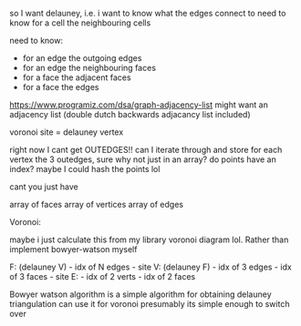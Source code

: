 so I want delauney, i.e. i want to know what the edges connect to
need to know for a cell the neighbouring cells


need to know:
 - for an edge the outgoing edges
 - for an edge the neighbouring faces
 - for a face the adjacent faces
 - for a face the edges

 https://www.programiz.com/dsa/graph-adjacency-list
 might want an adjacency list
 (double dutch backwards adjacancy list included)

 voronoi site = delauney vertex

 right now I cant get OUTEDGES!!
 can I iterate through and store for each vertex the 3 outedges, sure why not
 just in an array? do points have an index? maybe I could hash the points lol


 cant you just have

 array of faces
 array of vertices
 array of edges


Voronoi:

maybe i just calculate this from my library voronoi diagram lol. Rather than implement bowyer-watson myself

 F: (delauney V)
    - idx of N edges
    - site
 V: (delauney F)
    - idx of 3 edges
    - idx of 3 faces
    - site
 E:
    - idx of 2 verts
    - idx of 2 faces


Bowyer watson algorithm is a simple algorithm for obtaining delauney triangulation
can use it for voronoi presumably its simple enough to switch over